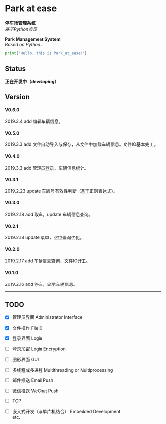 # Park at ease
**停车场管理系统**  
_基于Python实现_  

**Park Management System**  
_Based on Python..._    


```python
print('Hello, this is Park_at_ease!')

```

## Status

**正在开发中（_developing_）**  

## Version  

#### V0.6.0
2019.3.4 add 编辑车辆信息。
#### V0.5.0
2019.3.3 add 文件自动导入与保存，从文件中加载车辆信息。文件IO基本完工。
#### V0.4.0
2019.3.3 add 管理员登录，车辆信息统计。
#### V0.3.1
2019.2.23 update 车牌号有效性判断（基于正则表达式）。
#### V0.3.0
2019.2.18 add 取车。update 车辆信息查询。
#### V0.2.1
2019.2.18 update 菜单，空位查询优化。
#### V0.2.0
2019.2.17 add 车辆信息查询，文件IO开工。
#### V0.1.0 
2019.2.16 add 停车，显示车辆信息。





---
## TODO

- [x] 管理员界面 Administrator Interface  
- [x] 文件操作 FileIO
- [x] 登录界面 Login  
- [ ] 登录加密 Login Encryption
- [ ] 图形界面 GUI  
- [ ] 多线程或多进程 Multithreading or Multiprocessing  
- [ ] 邮件推送 Email Push  
- [ ] 微信推送 WeChat Push  
- [ ] TCP  
- [ ] 嵌入式开发（与单片机结合） Embedded Development  
    etc.  
   
